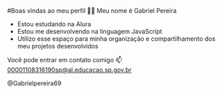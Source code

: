 #Boas vindas ao meu perfil 💙💙
Meu nome é Gabriel Pereira

- Estou estudando na Alura
- Estou me desenvolvendo na linguagem JavaScript
- Utilizo esse espaço para minha organização e compartilhamento dos meu projetos desenvolvidos

Você pode entrar em contato comigo 📫
00001108316190sp@al.educacao.sp.gov.br

@Gabrielpereira69
